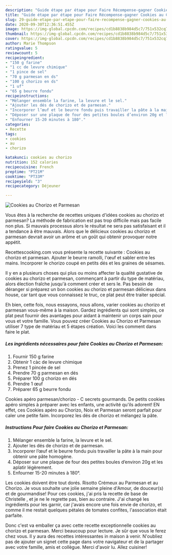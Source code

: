 ```yaml
---
description: "Guide étape par étape pour Faire Récompense-gagner Cookies au Chorizo et Parmesan"
title: "Guide étape par étape pour Faire Récompense-gagner Cookies au Chorizo et Parmesan"
slug: 29-guide-etape-par-etape-pour-faire-recompense-gagner-cookies-au-chorizo-et-parmesan
date: 2020-09-30T12:36:51.455Z
image: https://img-global.cpcdn.com/recipes/cd1b8838b984d5c7/751x532cq70/cookies-au-chorizo-et-parmesan-photo-principale-de-la-recette.jpg
thumbnail: https://img-global.cpcdn.com/recipes/cd1b8838b984d5c7/751x532cq70/cookies-au-chorizo-et-parmesan-photo-principale-de-la-recette.jpg
cover: https://img-global.cpcdn.com/recipes/cd1b8838b984d5c7/751x532cq70/cookies-au-chorizo-et-parmesan-photo-principale-de-la-recette.jpg
author: Marie Thompson
ratingvalue: 5
reviewcount: 5
recipeingredient:
- "150 g farine"
- "1 cc de levure chimique"
- "1 pince de sel"
- "70 g parmesan en ds"
- "100 g chorizo en ds"
- "1 uf"
- "65 g beurre fondu"
recipeinstructions:
- "Mélanger ensemble la farine, la levure et le sel."
- "Ajouter les dés de chorizo et de parmesan."
- "Incorporer l’œuf et le beurre fondu puis travailler la pâte à la main pour obtenir une pâte homogène."
- "Déposer sur une plaque de four des petites boules d’environ 20g et les aplatir légèrement."
- "Enfourner 15-20 minutes à 180°."
categories:
- Recette
tags:
- cookies
- au
- chorizo

katakunci: cookies au chorizo 
nutrition: 152 calories
recipecuisine: French
preptime: "PT21M"
cooktime: "PT33M"
recipeyield: "3"
recipecategory: Déjeuner

---
```



![Cookies au Chorizo et Parmesan](https://img-global.cpcdn.com/recipes/cd1b8838b984d5c7/751x532cq70/cookies-au-chorizo-et-parmesan-photo-principale-de-la-recette.jpg)

Vous êtes à la recherche de recettes uniques d'idées cookies au chorizo et parmesan? La méthode de fabrication est pas trop difficile mais pas facile non plus. Si mauvais processus alors le résultat ne sera pas satisfaisant et il a tendance à être mauvais. Alors que le délicieux cookies au chorizo et parmesan devrait avoir un arôme et un goût qui obtenir provoquer notre appétit.

Recettescooking.com vous présente la recette suivante : Cookies au chorizo et parmesan. Ajouter le beurre ramolli, l&#39;œuf et sabler entre les mains. Incorporer le chorizo coupé en petits dés et les graines de sésames.

Il y en a plusieurs choses qui plus ou moins affecter la qualité gustative de cookies au chorizo et parmesan, commençant à partir du type de matériau, alors élection fraîche jusqu'à comment créer et sers le. Pas besoin de déranger si préparez un bon cookies au chorizo et parmesan délicieux dans house, car tant que vous connaissez le truc, ce plat peut être traiter spécial.


Eh bien, cette fois, nous essayons, nous allons, varier cookies au chorizo et parmesan vous-même à la maison. Gardez ingrédients qui sont simples, ce plat peut fournir des avantages pour aidant à maintenir un corps sain pour vous et votre famille. Vous pouvez créer Cookies au Chorizo et Parmesan utiliser 7 type de matériau et 5 étapes création. Voici les comment dans faire le plat.

<!--inarticleads1-->

##### Les ingrédients nécessaires pour faire Cookies au Chorizo et Parmesan:

1. Fournir 150 g farine
1. Obtenir 1 càc de levure chimique
1. Prenez 1 pincée de sel
1. Prendre 70 g parmesan en dés
1. Préparer 100 g chorizo en dés
1. Prendre 1 œuf
1. Préparer 65 g beurre fondu


Cookies apéro parmesan/chorizo - C secrets gourmands. De petits cookies apéro simples à préparer avec les enfants, une activité qu&#39;ils adorent! EN effet, ces Cookies apéro au Chorizo, Noix et Parmesan seront parfait pour caler une petite faim. Incorporez les dés de chorizo et mélangez la pâte. 

<!--inarticleads2-->

##### Instructions Pour faire Cookies au Chorizo et Parmesan:

1. Mélanger ensemble la farine, la levure et le sel.
1. Ajouter les dés de chorizo et de parmesan.
1. Incorporer l’œuf et le beurre fondu puis travailler la pâte à la main pour obtenir une pâte homogène.
1. Déposer sur une plaque de four des petites boules d’environ 20g et les aplatir légèrement.
1. Enfourner 15-20 minutes à 180°.


Les cookies doivent être tout dorés. Risotto Crémeux au Parmesan et au Chorizo. Je vous souhaite une jolie semaine pleine d&#39;Amour, de douceur(s) et de gourmandise! Pour ces cookies, j&#39;ai pris la recette de base de Christelle , et je ne le regrette pas, bien au contraire. J&#39;ai changé les ingrédients pour les garnir, car j&#39;avais encore une fois envie de chorizo, et comme il me restait quelques pétales de tomates confites, l&#39;association était parfaite. 


Donc c'est va emballer ça avec cette recette exceptionnelle cookies au chorizo et parmesan. Merci beaucoup pour lecture. Je sûr que vous le ferez chez vous. Il y aura des recettes  intéressantes in maison à venir. N'oubliez pas de ajouter un signet cette page dans votre navigateur et de la partager avec votre famille, amis et collègue. Merci d'avoir lu. Allez cuisiner!
